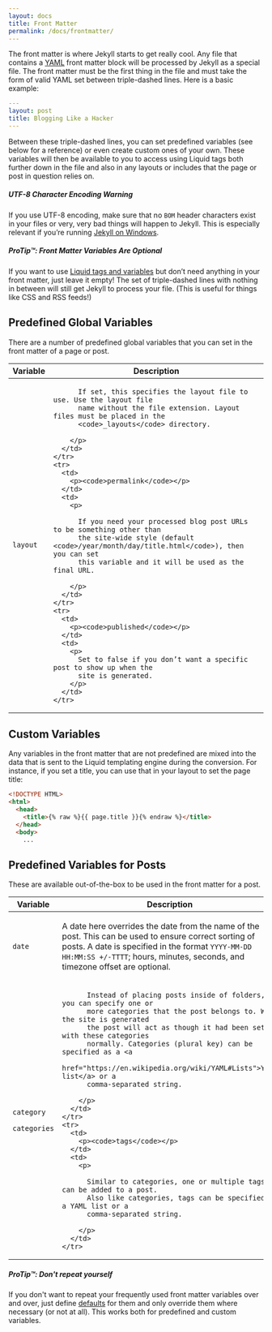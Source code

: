 ```yaml
---
layout: docs
title: Front Matter
permalink: /docs/frontmatter/
---
```


The front matter is where Jekyll starts to get really cool. Any file that
contains a [YAML](http://yaml.org/) front matter block will be processed by
Jekyll as a special file. The front matter must be the first thing in the file
and must take the form of valid YAML set between triple-dashed lines. Here is a
basic example:

```yaml
---
layout: post
title: Blogging Like a Hacker
---
```

Between these triple-dashed lines, you can set predefined variables (see below
for a reference) or even create custom ones of your own. These variables will
then be available to you to access using Liquid tags both further down in the
file and also in any layouts or includes that the page or post in question
relies on.

<div class="note warning">
  <h5>UTF-8 Character Encoding Warning</h5>
  <p>
    If you use UTF-8 encoding, make sure that no <code>BOM</code> header
    characters exist in your files or very, very bad things will happen to
    Jekyll. This is especially relevant if you’re running
    <a href="../windows/">Jekyll on Windows</a>.
  </p>
</div>

<div class="note">
  <h5>ProTip™: Front Matter Variables Are Optional</h5>
  <p>
    If you want to use <a href="../variables/">Liquid tags and variables</a>
    but don’t need anything in your front matter, just leave it empty! The set
    of triple-dashed lines with nothing in between will still get Jekyll to
    process your file. (This is useful for things like CSS and RSS feeds!)
  </p>
</div>

## Predefined Global Variables

There are a number of predefined global variables that you can set in the
front matter of a page or post.

<div class="mobile-side-scroller">
<table>
  <thead>
    <tr>
      <th>Variable</th>
      <th>Description</th>
    </tr>
  </thead>
  <tbody>
    <tr>
      <td>
        <p><code>layout</code></p>
      </td>
      <td>
        <p>

          If set, this specifies the layout file to use. Use the layout file
          name without the file extension. Layout files must be placed in the
          <code>_layouts</code> directory.

        </p>
      </td>
    </tr>
    <tr>
      <td>
        <p><code>permalink</code></p>
      </td>
      <td>
        <p>

          If you need your processed blog post URLs to be something other than
          the site-wide style (default <code>/year/month/day/title.html</code>), then you can set
          this variable and it will be used as the final URL.

        </p>
      </td>
    </tr>
    <tr>
      <td>
        <p><code>published</code></p>
      </td>
      <td>
        <p>
          Set to false if you don’t want a specific post to show up when the
          site is generated.
        </p>
      </td>
    </tr>
  </tbody>
</table>
</div>


## Custom Variables

Any variables in the front matter that are not predefined are mixed into the
data that is sent to the Liquid templating engine during the conversion. For
instance, if you set a title, you can use that in your layout to set the page
title:

```html
<!DOCTYPE HTML>
<html>
  <head>
    <title>{% raw %}{{ page.title }}{% endraw %}</title>
  </head>
  <body>
    ...
```

## Predefined Variables for Posts

These are available out-of-the-box to be used in the front matter for a post.

<div class="mobile-side-scroller">
<table>
  <thead>
    <tr>
      <th>Variable</th>
      <th>Description</th>
    </tr>
  </thead>
  <tbody>
    <tr>
      <td>
        <p><code>date</code></p>
      </td>
      <td>
        <p>
          A date here overrides the date from the name of the post. This can be
          used to ensure correct sorting of posts. A date is specified in the
          format <code>YYYY-MM-DD HH:MM:SS +/-TTTT</code>; hours, minutes, seconds, and timezone offset
          are optional.
        </p>
      </td>
    </tr>
    <tr>
      <td>
        <p style="margin-bottom: 5px;"><code>category</code></p>
        <p><code>categories</code></p>
      </td>
      <td>
        <p>

          Instead of placing posts inside of folders, you can specify one or
          more categories that the post belongs to. When the site is generated
          the post will act as though it had been set with these categories
          normally. Categories (plural key) can be specified as a <a
          href="https://en.wikipedia.org/wiki/YAML#Lists">YAML list</a> or a
          comma-separated string.

        </p>
      </td>
    </tr>
    <tr>
      <td>
        <p><code>tags</code></p>
      </td>
      <td>
        <p>

          Similar to categories, one or multiple tags can be added to a post.
          Also like categories, tags can be specified as a YAML list or a
          comma-separated string.

        </p>
      </td>
    </tr>
  </tbody>
</table>
</div>

<div class="note">
  <h5>ProTip™: Don't repeat yourself</h5>
  <p>
    If you don't want to repeat your frequently used front matter variables
    over and over, just define <a href="../configuration/#front-matter-defaults" title="Front Matter defaults">defaults</a>
    for them and only override them where necessary (or not at all). This works
    both for predefined and custom variables.
  </p>
</div>
